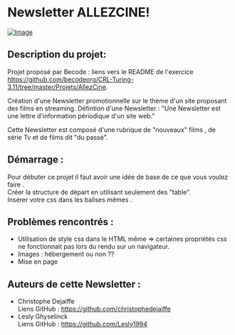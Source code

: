 # Newsletter ALLEZCINE!

[![Image](https://i.goopics.net/anAY0.jpg)](https://goopics.net/i/anAY0)

## Description du projet:

Projet proposé par Becode : liens vers le README de l'exercice <https://github.com/becodeorg/CRL-Turing-3.11/tree/master/Projets/AllezCine>.

Création d'une Newsletter promotionnelle sur le thème d'un site proposant des films en streaming. Défintion d'une Newsletter : "Une Newsletter est une lettre d'information périodique d'un site web."

Cette Newsletter est composé d'une rubrique de "nouveaux" films , de série Tv et de films dit "du passé".

## Démarrage : 

Pour débuter ce projet il faut avoir une idée de base de ce que vous voulez faire .   
Créer la structure de départ en utilisant seulement des "table".   
Insérer votre css dans les balises mêmes .

## Problèmes rencontrés : 

- Utilisation de style css dans le HTML même  =>  certaines propriétés css ne fonctionnait pas lors du rendu sur un navigateur.
- Images : hébergement ou non ??  
- Mise en page 

## Auteurs de cette Newsletter : 

- Christophe Dejaiffe   
Liens GitHub : https://github.com/christophedejaiffe
- Lesly Ghyselinck   
Liens GitHub : https://github.com/Lesly1994
